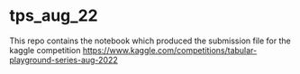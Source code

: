 # tps_aug_22
This repo contains the notebook which produced the submission file for the kaggle competition https://www.kaggle.com/competitions/tabular-playground-series-aug-2022 
